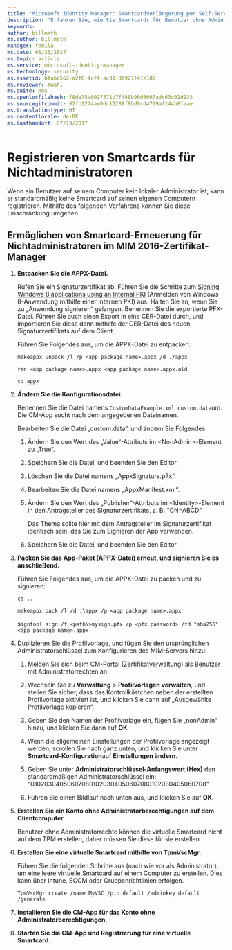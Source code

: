 ```yaml
---
title: "Microsoft Identity Manager: Smartcardverlängerung per Self-Service ohne Administratorzugriff | Microsoft-Dokumentation"
description: "Erfahren Sie, wie Sie Smartcards für Benutzer ohne Administratorrechte auf ihren Computern registrieren können, damit diese den Zertifikat-Manager verwenden können."
keywords: 
author: billmath
ms.author: billmath
manager: femila
ms.date: 03/23/2017
ms.topic: article
ms.service: microsoft-identity-manager
ms.technology: security
ms.assetid: bfabc562-a2f0-4cff-ac31-36927f41e102
ms.reviewer: mwahl
ms.suite: ems
ms.openlocfilehash: f8de75a0027371b7ff88b90d3097adc63c02d933
ms.sourcegitcommit: 02fb1274ae0dc11288f8bd9cd4799af144b8feae
ms.translationtype: HT
ms.contentlocale: de-DE
ms.lasthandoff: 07/13/2017
---
```

# Registrieren von Smartcards für Nichtadministratoren
<a id="enroll-smart-cards-for-non-administrators" class="xliff"></a>
Wenn ein Benutzer auf seinem Computer kein lokaler Administrator ist, kann er standardmäßig keine Smartcard auf seinen eigenen Computern registrieren. Mithilfe des folgenden Verfahrens können Sie diese Einschränkung umgehen.

## Ermöglichen von Smartcard-Erneuerung für Nichtadministratoren im MIM 2016-Zertifikat-Manager
<a id="enabling-smart-card-renewal-for-non-admins-in-mim-2016-certificate-manager" class="xliff"></a>

1.  **Entpacken Sie die APPX-Datei.**

    Rufen Sie ein Signaturzertifikat ab. Führen Sie die Schritte zum [Signing Windows 8 applications using an Internal PKI](http://blogs.technet.com/b/deploymentguys/archive/2013/06/14/signing-windows-8-applications-using-an-internal-pki.aspx) (Anmelden von Windows 8-Anwendung mithilfe einer internen PKI) aus. Halten Sie an, wenn Sie zu „Anwendung signieren“ gelangen. Benennen Sie die exportierte PFX-Datei. Führen Sie auch einen Export in eine CER-Datei durch, und importieren Sie diese dann mithilfe der CER-Datei des neuen Signaturzertifikats auf dem Client.

    Führen Sie Folgendes aus, um die APPX-Datei zu entpacken:

    `makeappx unpack /l /p <app package name>.appx /d ./appx`

    `ren <app package name>.appx <app package name>.appx.old`

    `cd appx`

2.  **Ändern Sie die Konfigurationsdatei.**

    Benennen Sie die Datei namens `CustomDataExample.xml custom.data`um. Die CM-App sucht nach dem angegebenen Dateinamen.

    Bearbeiten Sie die Datei „custom.data“, und ändern Sie Folgendes:

    1.  Ändern Sie den Wert des „Value“-Attributs im &lt;NonAdmin&gt;-Element zu „True“.

    2.  Speichern Sie die Datei, und beenden Sie den Editor.

    3.  Löschen Sie die Datei namens „AppxSignature.p7x“.

    4.  Bearbeiten Sie die Datei namens „AppxManifest.xml“.

    5.  Ändern Sie den Wert des „Publisher“-Attributs im &lt;Identity&gt;-Element in den Antragsteller des Signaturzertifikats, z. B. "CN=ABCD"

        Das Thema sollte hier mit dem Antragsteller im Signaturzertifikat identisch sein, das Sie zum Signieren der App verwenden.

    6.  Speichern Sie die Datei, und beenden Sie den Editor.

3.  **Packen Sie das App-Paket (APPX-Datei) erneut, und signieren Sie es anschließend.**

    Führen Sie Folgendes aus, um die APPX-Datei zu packen und zu signieren:

    `cd ..`

    `makeappx pack /l /d .\appx /p <app package name>.appx`

    s`igntool sign /f <path\>mysign.pfx /p <pfx password> /fd "sha256" <app package name>.appx`

4.  Duplizieren Sie die Profilvorlage, und fügen Sie den ursprünglichen Administratorschlüssel zum Konfigurieren des MIM-Servers hinzu:

    1.  Melden Sie sich beim CM-Portal (Zertifikatverwaltung) als Benutzer mit Administratorrechten an.

    2.  Wechseln Sie zu **Verwaltung** &gt; **Profilvorlagen verwalten**, und stellen Sie sicher, dass das Kontrollkästchen neben der erstellten Profilvorlage aktiviert ist, und klicken Sie dann auf „Ausgewählte Profilvorlage kopieren“.

    3.  Geben Sie den Namen der Profilvorlage ein, fügen Sie „nonAdmin“ hinzu, und klicken Sie dann auf **OK**.

    4.  Wenn die allgemeinen Einstellungen der Profilvorlage angezeigt werden, scrollen Sie nach ganz unten, und klicken Sie unter **Smartcard-Konfiguration**auf **Einstellungen ändern**.

    5.  Geben Sie unter **Administratorschlüssel-Anfangswert (Hex)** den standardmäßigen Administratorschlüssel ein: "010203040506070801020304050607080102030405060708"

    6.  Führen Sie einen Bildlauf nach unten aus, und klicken Sie auf **OK**.

5.  **Erstellen Sie ein Konto ohne Administratorberechtigungen auf dem Clientcomputer.**

    Benutzer ohne Administratorrechte können die virtuelle Smartcard nicht auf dem TPM erstellen, daher müssen Sie diese für sie erstellen.

6.  **Erstellen Sie eine virtuelle Smartcard mithilfe von TpmVscMgr.**

    Führen Sie die folgenden Schritte aus (nach wie vor als Administrator), um eine leere virtuelle Smartcard auf einem Computer zu erstellen. Dies kann über Intune, SCCM oder Gruppenrichtlinien erfolgen.

    `TpmVscMgr create /name MyVSC /pin default /adminkey default /generate`

7.  **Installieren Sie die CM-App für das Konto ohne Administratorberechtigungen.**

8.  **Starten Sie die CM-App und Registrierung für eine virtuelle Smartcard.**
